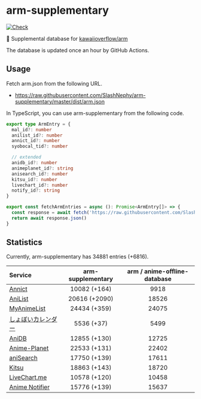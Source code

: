 # arm-supplementary

[![Check](https://github.com/SlashNephy/arm-supplementary/actions/workflows/check-node.yml/badge.svg)](https://github.com/SlashNephy/arm-supplementary/actions/workflows/check-node.yml)

💊 Supplemental database for [kawaiioverflow/arm](https://github.com/kawaiioverflow/arm)

The database is updated once an hour by GitHub Actions.

## Usage

Fetch arm.json from the following URL.

- https://raw.githubusercontent.com/SlashNephy/arm-supplementary/master/dist/arm.json

In TypeScript, you can use arm-supplementary from the following code.

```TypeScript
export type ArmEntry = {
  mal_id?: number
  anilist_id?: number
  annict_id?: number
  syobocal_tid?: number

  // extended
  anidb_id?: number
  animeplanet_id?: string
  anisearch_id?: number
  kitsu_id?: number
  livechart_id?: number
  notify_id?: string
}

export const fetchArmEntries = async (): Promise<ArmEntry[]> => {
  const response = await fetch('https://raw.githubusercontent.com/SlashNephy/arm-supplementary/master/dist/arm.json')
  return await response.json()
}
```

## Statistics

Currently, arm-supplementary has 34881 entries (+6816).

| Service                                     | arm-supplementary | arm / anime-offline-database |
| :------------------------------------------ | :---------------: | :--------------------------: |
| [Annict](https://annict.com)                |   10082 (+164)    |             9918             |
| [AniList](https://anilist.co)               |   20616 (+2090)   |            18526             |
| [MyAnimeList](https://myanimelist.net)      |   24434 (+359)    |            24075             |
| [しょぼいカレンダー](https://cal.syoboi.jp) |    5536 (+37)     |             5499             |
| [AniDB](https://anidb.net)                  |   12855 (+130)    |            12725             |
| [Anime-Planet](https://anime-planet.com)    |   22533 (+131)    |            22402             |
| [aniSearch](https://anisearch.com)          |   17750 (+139)    |            17611             |
| [Kitsu](https://kitsu.io)                   |   18863 (+143)    |            18720             |
| [LiveChart.me](https://livechart.me)        |   10578 (+120)    |            10458             |
| [Anime Notifier](https://notify.moe)        |   15776 (+139)    |            15637             |
